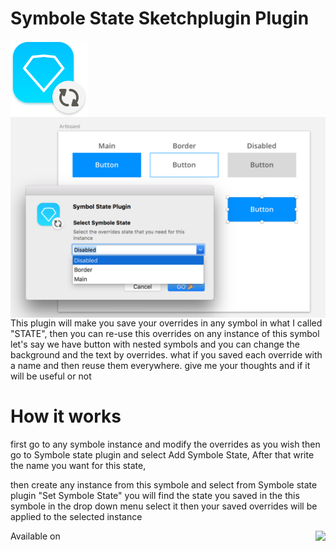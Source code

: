# Symbole State Sketchplugin Plugin

<img align="center" src="icon.png">
<img align="right" src="screenshot.png">


This plugin will make you save your overrides in any symbol in what I called "STATE", then you can re-use this overrides on any instance of this symbol
let's say we have button with nested symbols and you can change the background and the text by overrides. what if you saved each override with a name and then reuse them everywhere.
give me your thoughts and if it will be useful or not


<h1> How it works </h1>
<p>
first go to any symbole instance and modify the overrides as you wish
then go to Symbole state plugin and select Add Symbole State, After that write the name you want for this state,

then create any instance from this symbole and select from Symbole state plugin "Set Symbole State" you will find the state you saved in the this symbole in the drop down menu select it then your saved overrides will be applied to the selected instance
</p>


Available on
<img align="right" src="https://camo.githubusercontent.com/714a058cc16680db4895e3974a357f210a3f8da8/687474703a2f2f736b657463687061636b732d636f6d2e73332e616d617a6f6e6177732e636f6d2f6173736574732f6261646765732f736b657463687061636b732d62616467652d696e7374616c6c2e706e67">
